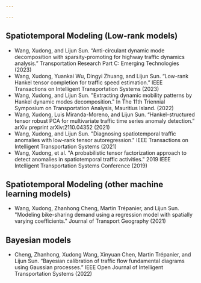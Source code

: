 ```yaml
---

---
```

## Spatiotemporal Modeling (Low-rank models) 

- Wang, Xudong, and Lijun Sun. “Anti-circulant dynamic mode decomposition with sparsity-promoting for highway traffic dynamics analysis.” Transportation Research Part C: Emerging Technologies (2023)
- Wang, Xudong, Yuankai Wu, Dingyi Zhuang, and Lijun Sun. “Low-rank Hankel tensor completion for traffic speed estimation.” IEEE Transactions on Intelligent Transportation Systems (2023)
- Wang, Xudong, and Lijun Sun. "Extracting dynamic mobility patterns by Hankel dynamic modes decomposition." In The 11th Triennial Symposium on Transportation Analysis, Mauritius Island. (2022)
- Wang, Xudong, Luis Miranda-Moreno, and Lijun Sun. “Hankel-structured tensor robust PCA for multivariate traffic time series anomaly detection.” arXiv preprint arXiv:2110.04352 (2021)
- Wang, Xudong, and Lijun Sun. "Diagnosing spatiotemporal traffic anomalies with low-rank tensor autoregression." IEEE Transactions on Intelligent Transportation Systems (2021)
- Wang, Xudong, et al. "A probabilistic tensor factorization approach to detect anomalies in spatiotemporal traffic activities." 2019 IEEE Intelligent Transportation Systems Conference (2019)

## Spatiotemporal Modeling (other machine learning models)

- Wang, Xudong, Zhanhong Cheng, Martin Trépanier, and Lijun Sun. "Modeling bike-sharing demand using a regression model with spatially varying coefficients." Journal of Transport Geography (2021)


## Bayesian models
- Cheng, Zhanhong, Xudong Wang, Xinyuan Chen, Martin Trépanier, and Lijun Sun. “Bayesian calibration of traffic flow fundamental diagrams using Gaussian processes.” IEEE Open Journal of Intelligent Transportation Systems (2022)
